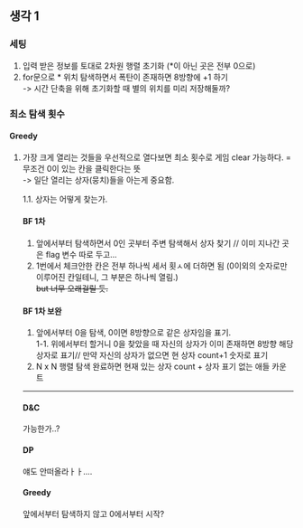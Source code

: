 ## 생각 1
### 세팅
1. 입력 받은 정보를 토대로 2차원 행렬 초기화 (*이 아닌 곳은 전부 0으로)
2. for문으로 * 위치 탐색하면서 폭탄이 존재하면 8방향에 +1 하기 <br>
-> 시간 단축을 위해 초기화할 때 별의 위치를 미리 저장해둘까?
### 최소 탐색 횟수
#### Greedy
1. 가장 크게 열리는 것들을 우선적으로 열다보면 최소 횟수로 게임 clear 가능하다. = 무조건 0이 있는 칸을 클릭한다는 뜻 <br>
-> 일단 열리는 상자(뭉치)들을 아는게 중요함. <br>

    1.1. 상자는 어떻게 찾는가.

    #### BF 1차
    1. 앞에서부터 탐색하면서 0인 곳부터 주변 탐색해서 상자 찾기 // 이미 지나간 곳은 flag 변수 따로 두고... <br>
    2. 1번에서 체크안한 칸은 전부 하나씩 세서 횟ㅅ에 더하면 됨 (0이외의 숫자로만 이루어진 칸일테니, 그 부분은 하나씩 열림.)<br>
    ~~but 너무 오래걸릴 듯.~~

    #### BF 1차 보완
    1. 앞에서부터 0을 탐색, 0이면 8방향으로 같은 상자임을 표기. <br>
    1-1. 위에서부터 할거니 0을 찾았을 때 자신의 상자가 이미 존재하면 8방향 해당 상자로 표기// 만약 자신의 상자가 없으면 현 상자 count+1 숫자로 표기
    2. N x N 행렬 탐색 완료하면 현재 있는 상자 count + 상자 표기 없는 애들 카운트

    ----

    #### D&C
    가능한가..?

    #### DP
    얘도 안떠올라ㅏㅏ....

    #### Greedy
    앞에서부터 탐색하지 않고 0에서부터 시작?